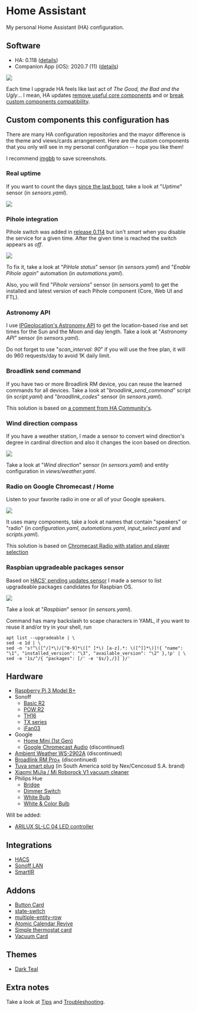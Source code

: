 # Home Assistant

My personal Home Assistant (HA) configuration.

## Software

* HA: 0.118 ([details](https://www.home-assistant.io/blog/2020/11/18/release-118/))
* Companion App (iOS): 2020.7 (11) ([details](https://github.com/home-assistant/iOS/releases/tag/release%2F2020.7%2F11))

![](https://media1.tenor.com/images/f2fb267ad09005a703a2347e3521fa70/tenor.gif?itemid=7288512)

Each time I upgrade HA feels like last act of *The Good, the Bad and the Ugly*... I mean, HA updates [remove useful core components](https://hasspodcast.io/ha033/) and or [break custom components compatibility](https://community.home-assistant.io/t/custom-header/155399/1100).

## Custom components this configuration has

There are many HA configuration repositories and the mayor difference is the theme and views/cards arrangement. Here are the custom components that you only will see in my personal configuration -- hope you like them!

I recommend [imgbb](https://imgbb.com) to save screenshots.

### Real uptime

If you want to count the days [since the last boot](https://www.home-assistant.io/integrations/systemmonitor/), take a look at "*Uptime*" sensor (in *sensors.yaml*).

![](https://i.ibb.co/g7m9jLB/Screen-Shot-2020-09-20-at-21-30-02.png)

### Pihole integration

Pihole switch was added in [release 0.114](https://www.home-assistant.io/blog/2020/08/12/release-114/#breaking-changes) but isn't *smart* when you disable the service for a given time. After the given time is reached the switch appears as *off*.

![](https://i.ibb.co/vxmD0BC/Screen-Shot-2020-09-20-at-21-26-37.png)

To fix it, take a look at "*PiHole status*" sensor (in *sensors.yaml*) and "*Enable Pihole again*" automation (in *automations.yaml*).

Also, you will find "*Pihole versions*" sensor (in *sensors.yaml*) to get the installed and latest version of each Pihole component (Core, Web UI and FTL).

### Astronomy API

I use [IPGeolocation's Astronomy API](https://ipgeolocation.io/documentation/astronomy-api.html) to get the location-based rise and set times for the Sun and the Moon and day length. Take a look at "*Astronomy API*" sensor (in *sensors.yaml*).

Do not forget to use "*scan_interval: 90*" if you will use the free plan, it will do 960 requests/day to avoid 1K daily limit.

### Broadlink send command

If you have two or more Broadlink RM device, you can reuse the learned commands for all devices. Take a look at "*broadlink_send_command*" script (in *script.yaml*) and "*broadlink_codes*" sensor (in *sensors.yaml*).

This solution is based on [a comment from HA Community's](https://community.home-assistant.io/t/41792/9).

### Wind direction compass

If you have a weather station, I made a sensor to convert wind direction's degree in cardinal direction and also it changes the icon based on direction.

![](https://i.ibb.co/LrqkkhH/Screen-Shot-2020-08-29-at-15-52-13.png)

Take a look at "*Wind direction*" sensor (in *sensors.yaml*) and entity configuration in *views/weather.yaml*.

### Radio on Google Chromecast / Home

Listen to your favorite radio in one or all of your Google speakers.

![](https://i.ibb.co/LNSncNP/Screen-Shot-2020-09-20-at-21-17-50.png)

It uses many components, take a look at names that contain "speakers" or "radio" (in *configuration.yaml*, *automations.yaml*, *input_select.yaml* and *scripts.yaml*).

This solution is based on [Chromecast Radio with station and player selection](https://community.home-assistant.io/t//12732)

### Raspbian upgradeable packages sensor

Based on [HACS' pending updates sensor](https://hacs.xyz/docs/basic/sensor) I made a sensor to list upgradeable packages candidates for Raspbian OS.

![](https://i.ibb.co/p3mm9SX/1601517839.png)

Take a look at "*Raspbian*" sensor (in *sensors.yaml*).

Command has many backslash to scape characters in YAML, if you want to reuse it and/or try in your shell, run

```
apt list --upgradeable | \
sed -e 1d | \
sed -n 's!^\([^/]*\)/[^0-9]*\([^ ]*\) [a-z].*: \([^]]*\)]!{ "name": "\1", "installed_version": "\3", "available_version": "\2" },!p' | \
sed -e '1s/^/{ "packages": [/' -e '$s/},/}] }/'
```

## Hardware

* [Raspberry Pi 3 Model B+](https://static.raspberrypi.org/files/product-briefs/200206+Raspberry+Pi+3+Model+B+plus+Product+Brief+PRINT&DIGITAL.pdf)
* Sonoff
  * [Basic R2](https://sonoff.tech/product/wifi-diy-smart-switches/basicr2)
  * [POW R2](https://sonoff.tech/product/wifi-diy-smart-switches/powr2)
  * [TH16](https://sonoff.tech/product/wifi-diy-smart-switches/th10-th16)
  * [TX series](https://sonoff.tech/product/wifi-smart-wall-swithes/tx-series)
  * [iFan03](https://sonoff.tech/product/wifi-diy-smart-switches/ifan03)
* Google
  * [Home Mini (1st Gen)](https://store.google.com/us/product/google_home_mini_first_gen?hl=en-US)
  * [Google Chromecast Audio](https://www.pcmag.com/reviews/google-chromecast-audio) (discontinued)
* [Ambient Weather WS-2902A](https://www.lifewire.com/ambient-weather-ws-2902a-osprey-review-4766784) (discontinued)
* [Broadlink RM Pro+](https://www.banggood.com/Broadlink-RM-Pro-Smart-Home-Automation-Phone-Wireless-Remote-Universal-Controller-EU-Plug-p-942667.html) (discontinued)
* [Tuya smart plug](https://cnshinelite.en.made-in-china.com/product/IdiQrUOYhakB/China-Tuya-APP-Au-Type-Electrical-Smart-Plug-for-Smart-Home.html) (in South America sold by Nex/Cencosud S.A. brand)
* [Xiaomi MiJia / Mi Roborock V1 vacuum cleaner](https://xiaomi-mi.com/cleaning-gear/xiaomi-mijia-roborock-robot-vacuum-cleaner-white/)
* Philips Hue
  * [Bridge](https://www.philips-hue.com/en-us/p/hue-bridge/046677458478)
  * [Dimmer Switch](https://www.philips-hue.com/en-us/p/hue-dimmer-switch/046677473372)
  * [White Bulb](https://www.philips-hue.com/en-us/p/hue-white-1-pack-e26/046677476861)
  * [White & Color Bulb](https://www.philips-hue.com/en-us/p/hue-white-and-color-ambiance-1-pack-e26/046677548483)

Will be added:

* [ARILUX SL-LC 04 LED controller](https://www.banggood.com/ARILUX-SL-LC-04-Super-Mini-LED-WIFI-APP-Controller-+-Remote-Control-For-RGBW-LED-Strip-DC-9-12V-p-1060231.html)

## Integrations

* [HACS](https://hacs.xyz)
* [Sonoff LAN](https://github.com/AlexxIT/SonoffLAN)
* [SmartIR](https://github.com/smartHomeHub/SmartIR)

## Addons

* [Button Card](https://github.com/custom-cards/button-card)
* [state-switch](https://github.com/thomasloven/lovelace-state-switch)
* [multiple-entity-row](https://github.com/benct/lovelace-multiple-entity-row)
* [Atomic Calendar Revive](https://github.com/marksie1988/atomic-calendar-revive)
* [Simple thermostat card](https://github.com/nervetattoo/simple-thermostat)
* [Vacuum Card](https://github.com/denysdovhan/vacuum-card)

## Themes

* [Dark Teal](https://github.com/aFFekopp/dark_teal)

## Extra notes

Take a look at [Tips](/utils/README.md#Tips) and [Troubleshooting](/utils/README.md#Troubleshooting).
